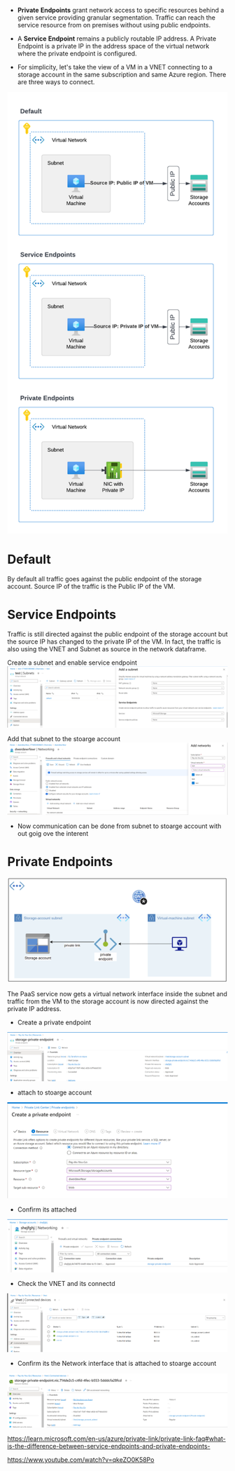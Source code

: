 - **Private** **Endpoints** grant network access to specific resources behind a given service providing granular segmentation. Traffic can reach the service resource from on premises without using public endpoints.

- A **Service** **Endpoint** remains a publicly routable IP address. A Private Endpoint is a private IP in the address space of the virtual network where the private endpoint is configured.

- For simplicity, let's take the view of a VM in a VNET connecting to a storage account in the same subscription and same Azure region. There are three ways to connect.


<img src="images/2.png">

# Default

By default all traffic goes against the public endpoint of the storage account. Source IP of the traffic is the Public IP of the VM.


# Service Endpoints

Traffic is still directed against the public endpoint of the storage account but the source IP has changed to the private IP of the VM. In fact, the traffic is also using the VNET and Subnet as source in the network dataframe.

Create a subnet and enable service endpoint 
<img src="images/10.png">

Add that subnet to the stoarge account 
<img src="images/11.png">


- Now communication can be done from subnet to stoarge account with out goig ove the interent

# Private Endpoints
<img src="images/1.png">

The PaaS service now gets a virtual network interface inside the subnet and traffic from the VM to the storage account is now directed against the private IP address.



- Create  a private endpoint  
<img src="images/5.png">

- attach to stoarge account
<img src="images/15.png">

- Confirm its attached 
<img src="images/6.png">

- Check the VNET and its connectd
<img src="images/7.png">

- Confirm its the Network interface that is attached to stoarge account 
<img src="images/8.png">






https://learn.microsoft.com/en-us/azure/private-link/private-link-faq#what-is-the-difference-between-service-endpoints-and-private-endpoints-

https://www.youtube.com/watch?v=qkeZO0K58Po